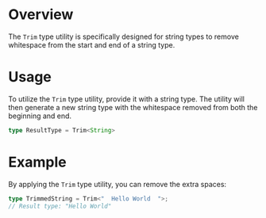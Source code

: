 # Overview
The `Trim` type utility is specifically designed for string types to remove whitespace from the start and end of a string type.

# Usage
To utilize the `Trim` type utility, provide it with a string type. The utility will then generate a new string type with the whitespace removed from both the beginning and end.
```typescript
type ResultType = Trim<String>
```

# Example
By applying the `Trim` type utility, you can remove the extra spaces:
```typescript
type TrimmedString = Trim<"  Hello World  ">;
// Result type: "Hello World"
```
